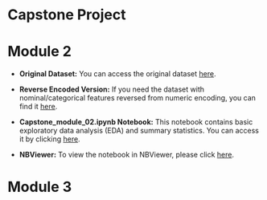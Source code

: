 # Capstone Project

# Module 2

- **Original Dataset:** You can access the original dataset [here](/data.csv).

- **Reverse Encoded Version:** If you need the dataset with nominal/categorical features reversed from numeric encoding, you can find it [here](/data_cat.csv).

- **Capstone_module_02.ipynb Notebook:** This notebook contains basic exploratory data analysis (EDA) and summary statistics. You can access it by clicking [here](/Capstone_module_02.ipynb).

- **NBViewer:** To view the notebook in NBViewer, please click [here](https://nbviewer.org/github/bryantoca/capstone_project/blob/59ae45b4d4dfe117d56f179768cb4a20a5cb9d6c/Capstone_module_02.ipynb).

# Module 3
